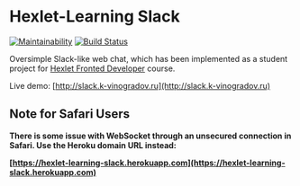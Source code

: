 # Hexlet-Learning Slack

[![Maintainability](https://api.codeclimate.com/v1/badges/a06bd4587868c4776d33/maintainability)](https://codeclimate.com/github/k-vinogradov/project-lvl4-s453/maintainability)
[![Build Status](https://travis-ci.org/k-vinogradov/project-lvl4-s453.svg?branch=master)](https://travis-ci.org/k-vinogradov/project-lvl4-s453)

Oversimple Slack-like web chat, which has been implemented as a student project for [Hexlet Fronted Developer](https://ru.hexlet.io/u/kvinogradov) course.

Live demo: [http://slack.k-vinogradov.ru](http://slack.k-vinogradov.ru)

## Note for Safari Users

**There is some issue with WebSocket through an unsecured connection in Safari. Use the Heroku domain URL instead:**

**[https://hexlet-learning-slack.herokuapp.com](https://hexlet-learning-slack.herokuapp.com)**

